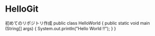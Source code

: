 # HelloGit
初めてのリポジトリ作成
public class HelloWorld {
    public static void main (String[] args) {
        System.out.println("Hello World !!");
    }
}
